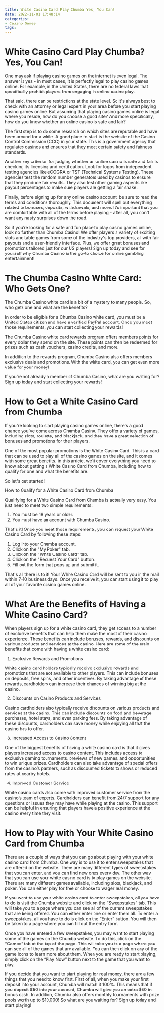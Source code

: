 ```yaml
---
title: White Casino Card Play Chumba Yes, You Can!
date: 2022-11-01 17:48:14
categories:
- Casino Games
tags:
---
```



#  White Casino Card Play Chumba? Yes, You Can!

One may ask if playing casino games on the internet is even legal. The answer is yes - in most cases, it is perfectly legal to play casino games online. For example, in the United States, there are no federal laws that specifically prohibit players from engaging in online casino play.

That said, there can be restrictions at the state level. So it's always best to check with an attorney or legal expert in your area before you start playing casino games online. But assuming that playing casino games online is legal where you reside, how do you choose a good site? And more specifically, how do you know whether an online casino is safe and fair?

The first step is to do some research on which sites are reputable and have been around for a while. A good place to start is the website of the Casino Control Commission (CCC) in your state. This is a government agency that regulates casinos and ensures that they meet certain safety and fairness standards.

Another key criterion for judging whether an online casino is safe and fair is checking its licensing and certification. Look for logos from independent testing agencies like eCOGRA or TST (Technical Systems Testing). These agencies test the random number generators used by casinos to ensure that they produce fair results. They also test other gaming aspects like payout percentages to make sure players are getting a fair shake.

Finally, before signing up for any online casino account, be sure to read the terms and conditions thoroughly. This document will spell out everything related to bonuses, deposits, withdrawals, and more. It's important that you are comfortable with all of the terms before playing - after all, you don't want any nasty surprises down the road.

So if you're looking for a safe and fun place to play casino games online, look no further than Chumba Casino! We offer players a variety of exciting slots and table games from some of the industry's top providers, all with fair payouts and a user-friendly interface. Plus, we offer great bonuses and promotions tailored just for our US players! Sign up today and see for yourself why Chumba Casino is the go-to choice for online gambling entertainment!

#  The Chumba Casino White Card: Who Gets One?

The Chumba Casino white card is a bit of a mystery to many people. So, who gets one and what are the benefits?

In order to be eligible for a Chumba Casino white card, you must be a United States citizen and have a verified PayPal account. Once you meet those requirements, you can start collecting your rewards!

The Chumba Casino white card rewards program offers members points for every dollar they spend on the site. These points can then be redeemed for prizes such as cash vouchers, casino credits, and more.

In addition to the rewards program, Chumba Casino also offers members exclusive deals and promotions. With the white card, you can get even more value for your money!

If you’re not already a member of Chumba Casino, what are you waiting for? Sign up today and start collecting your rewards!

#  How to Get a White Casino Card from Chumba

If you're looking to start playing casino games online, there's a good chance you've come across Chumba Casino. They offer a variety of games, including slots, roulette, and blackjack, and they have a great selection of bonuses and promotions for their players.

One of the most popular promotions is the White Casino Card. This is a card that can be used to play all of the casino games on the site, and it comes with some great benefits. In this article, we'll cover everything you need to know about getting a White Casino Card from Chumba, including how to qualify for one and what the benefits are.

So let's get started!

How to Qualify for a White Casino Card from Chumba

Qualifying for a White Casino Card from Chumba is actually very easy. You just need to meet two simple requirements:

1) You must be 18 years or older.
2) You must have an account with Chumba Casino.

That's it! Once you meet those requirements, you can request your White Casino Card by following these steps:

1) Log into your Chumba account.
2) Click on the "My Poker" tab.
3) Click on the "White Casino Card" tab.
4) Click on the "Request Your Card" button.
5) Fill out the form that pops up and submit it.





 That's all there is to it! Your White Casino Card will be sent to you in the mail within 7-10 business days. Once you receive it, you can start using it to play all of your favorite casino games online.

#  What Are the Benefits of Having a White Casino Card?

When players sign up for a white casino card, they get access to a number of exclusive benefits that can help them make the most of their casino experience. These benefits can include bonuses, rewards, and discounts on various products and services at the casino. Here are some of the main benefits that come with having a white casino card:

1. Exclusive Rewards and Promotions

White casino card holders typically receive exclusive rewards and promotions that are not available to other players. This can include bonuses on deposits, free spins, and other incentives. By taking advantage of these rewards, cardholders can increase their chances of winning big at the casino.

2. Discounts on Casino Products and Services

Casino cardholders also typically receive discounts on various products and services at the casino. This can include discounts on food and beverage purchases, hotel stays, and even parking fees. By taking advantage of these discounts, cardholders can save money while enjoying all that the casino has to offer.

3. Increased Access to Casino Content

One of the biggest benefits of having a white casino card is that it gives players increased access to casino content. This includes access to exclusive gaming tournaments, previews of new games, and opportunities to win unique prizes. Cardholders can also take advantage of special offers from the casino’s partners, such as discounted tickets to shows or reduced rates at nearby hotels.

4. Improved Customer Service

White casino cards also come with improved customer service from the casino’s team of experts. Cardholders can benefit from 24/7 support for any questions or issues they may have while playing at the casino. This support can be helpful in ensuring that players have a positive experience at the casino every time they visit.

#  How to Play with Your White Casino Card from Chumba

There are a couple of ways that you can go about playing with your white casino card from Chumba. One way is to use it to enter sweepstakes that are offered on the website. There are many different types of sweepstakes that you can enter, and you can find new ones every day. The other way that you can use your white casino card is to play games on the website. There are many different games available, including slots, blackjack, and poker. You can either play for free or choose to wager real money.

If you want to use your white casino card to enter sweepstakes, all you have to do is visit the Chumba website and click on the “Sweepstakes” tab. This will take you to a page where you can see all of the current sweepstakes that are being offered. You can either enter one or enter them all. To enter a sweepstakes, all you have to do is click on the “Enter” button. You will then be taken to a page where you can fill out the entry form.

Once you have entered a few sweepstakes, you may want to start playing some of the games on the Chumba website. To do this, click on the “Games” tab at the top of the page. This will take you to a page where you can see all of the games that are available. You can then click on any of the game icons to learn more about them. When you are ready to start playing, simply click on the “Play Now” button next to the game that you want to play.

If you decide that you want to start playing for real money, there are a few things that you need to know first. First of all, when you make your first deposit into your account, Chumba will match it 100%. This means that if you deposit $50 into your account, Chumba will give you an extra $50 in bonus cash. In addition, Chumba also offers monthly tournaments with prize pools worth up to $10,000! So what are you waiting for? Sign up today and start playing!